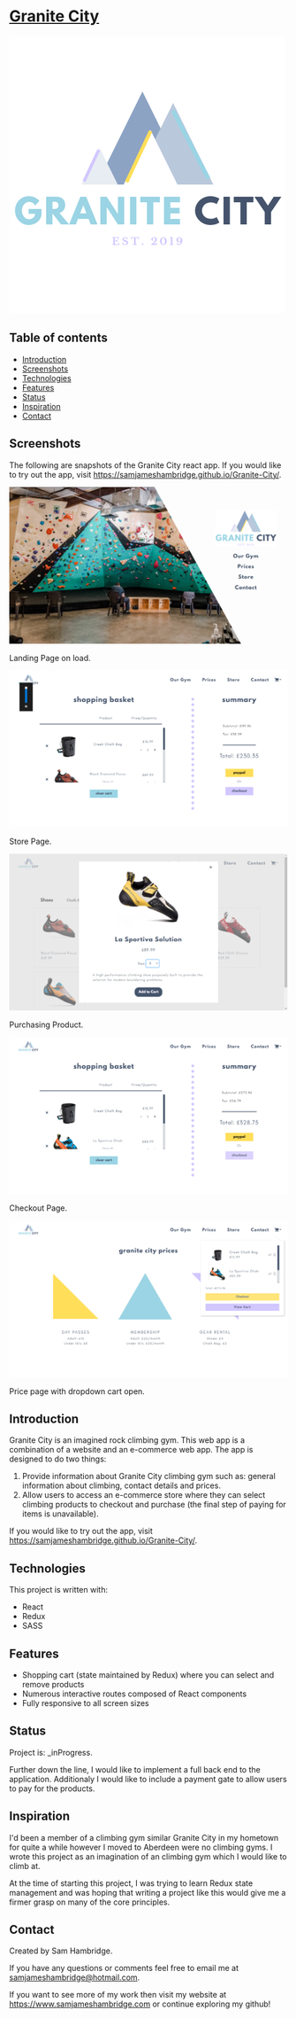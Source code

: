 # [Granite City](https//samjameshambridge.github.io/Granite-City/)

![Logo](./src/img/Logo.png)

## Table of contents

- [Introduction](#introduction)
- [Screenshots](#screenshots)
- [Technologies](#technologies)
- [Features](#features)
- [Status](#status)
- [Inspiration](#inspiration)
- [Contact](#contact)

## Screenshots

The following are snapshots of the Granite City react app. If you would like to try out the app, visit https://samjameshambridge.github.io/Granite-City/.

![landing-page](https://github.com/samjameshambridge/Granite-City/blob/screenshots/screenshots/landing-page.png)

Landing Page on load.

![store-page](https://github.com/samjameshambridge/Granite-City/blob/screenshots/screenshots/store.png)

Store Page.

![purchasing-product](https://github.com/samjameshambridge/Granite-City/blob/screenshots/screenshots/store-modal.png)

Purchasing Product.

![checkout-page](https://github.com/samjameshambridge/Granite-City/blob/screenshots/screenshots/checkout-page.png)

Checkout Page.

![prices-page](https://github.com/samjameshambridge/Granite-City/blob/screenshots/screenshots/prices-page.png)

Price page with dropdown cart open.

## Introduction

Granite City is an imagined rock climbing gym. This web app is a combination of a website and an e-commerce web app. The app is designed to do two things:

1. Provide information about Granite City climbing gym such as: general information about climbing, contact details and prices.
2. Allow users to access an e-commerce store where they can select climbing products to checkout and purchase (the final step of paying for items is unavailable).

If you would like to try out the app, visit https://samjameshambridge.github.io/Granite-City/.

## Technologies

This project is written with:

- React
- Redux
- SASS

## Features

- Shopping cart (state maintained by Redux) where you can select and remove products
- Numerous interactive routes composed of React components
- Fully responsive to all screen sizes

## Status

Project is: \_inProgress.

Further down the line, I would like to implement a full back end to the application. Additionaly I would like to include a payment gate to allow users to pay for the products.

## Inspiration

I'd been a member of a climbing gym similar Granite City in my hometown for quite a while however I moved to Aberdeen were no climbing gyms. I wrote this project as an imagination of an climbing gym which I would like to climb at.

At the time of starting this project, I was trying to learn Redux state management and was hoping that writing a project like this would give me a firmer grasp on many of the core principles.

## Contact

Created by Sam Hambridge.

If you have any questions or comments feel free to email me at samjameshambridge@hotmail.com.

If you want to see more of my work then visit my website at https://www.samjameshambridge.com or continue exploring my github!
